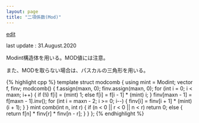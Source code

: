 ```yaml
---
layout: page
title: "二項係数(Mod)"
---
```

[edit](https://github.com/harufujimoto/harufujimoto.github.io/edit/master/_posts/math/2020-08-30-modcomb.md)

last update : 31.August.2020

Modint構造体を用いる。MOD値には注意。

また、MODを取らない場合は、パスカルの三角形を用いる。

{% highlight cpp %}
template<int mod = 1000000007, int maxn = 1000000>
struct modcomb {
    using mint = Modint<mod>;
    vector<mint> f, finv;
    modcomb() {
        f.assign(maxn, 0);
        finv.assign(maxn, 0);
        for (int i = 0; i < maxn; i++) {
            if (!i) f[i] = (mint) 1;
            else f[i] = f[i - 1] * (mint) i;
        }
        finv[maxn - 1] = f[maxn - 1].inv();
        for (int i = maxn - 2; i >= 0; i--) {
            finv[i] = finv[i + 1] * (mint) (i + 1);
        }
    }
    mint comb(int n, int r) {
        if (n < 0 || r < 0 || n < r) return 0;
        else { return f[n] * finv[r] * finv[n - r]; }
    }
};
{% endhighlight %}
